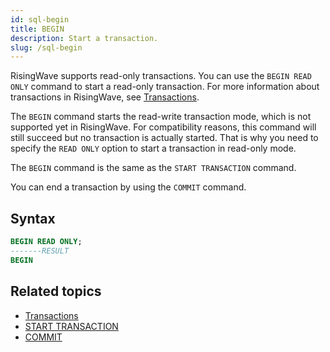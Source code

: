 ```yaml
---
id: sql-begin
title: BEGIN
description: Start a transaction.
slug: /sql-begin
---
```

<head>
  <link rel="canonical" href="https://docs.risingwave.com/docs/current/sql-begin/" />
</head>

RisingWave supports read-only transactions. You can use the `BEGIN READ ONLY` command to start a read-only transaction. For more information about transactions in RisingWave, see [Transactions](/archived/transactions.md).

The `BEGIN` command starts the read-write transaction mode, which is not supported yet in RisingWave. For compatibility reasons, this command will still succeed but no transaction is actually started. That is why you need to specify the `READ ONLY` option to start a transaction in read-only mode.

The `BEGIN` command is the same as the `START TRANSACTION` command.

You can end a transaction by using the `COMMIT` command.

## Syntax

```sql
BEGIN READ ONLY;
-------RESULT
BEGIN
```

## Related topics

- [Transactions](/archived/transactions.md)
- [START TRANSACTION](/sql/commands/sql-start-transaction.md)
- [COMMIT](/sql/commands/sql-commit.md)
